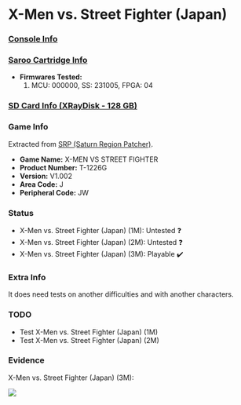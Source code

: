 # X-Men vs. Street Fighter (Japan)

### [Console Info](../../../../../Info/Consoles/VA13/README.md)

### [Saroo Cartridge Info](../../../../../Info/Cartridges/RetroGameParadiseStore/1.32F/README.md)

- <b>Firmwares Tested:</b>
  1. MCU: 000000, SS: 231005, FPGA: 04

### [SD Card Info (XRayDisk - 128 GB)](../../../../../Info/SdCards/XRayDisk/128GB/fat32/README.md)

### Game Info

Extracted from [SRP (Saturn Region Patcher)](https://segaxtreme.net/resources/saturn-region-patcher.81/download).

- <b>Game Name:</b> X-MEN VS STREET FIGHTER
- <b>Product Number:</b> T-1226G
- <b>Version:</b> V1.002
- <b>Area Code:</b> J
- <b>Peripheral Code:</b> JW

### Status

- X-Men vs. Street Fighter (Japan) (1M): Untested :question:
- X-Men vs. Street Fighter (Japan) (2M): Untested :question:
- X-Men vs. Street Fighter (Japan) (3M): Playable :heavy_check_mark:

### Extra Info

It does need tests on another difficulties and with another characters.

### TODO

- Test X-Men vs. Street Fighter (Japan) (1M)
- Test X-Men vs. Street Fighter (Japan) (2M)

### Evidence

X-Men vs. Street Fighter (Japan) (3M):

[![](https://img.youtube.com/vi/PxfKfiRbqGQ/0.jpg)](https://www.youtube.com/watch?v=PxfKfiRbqGQ)
